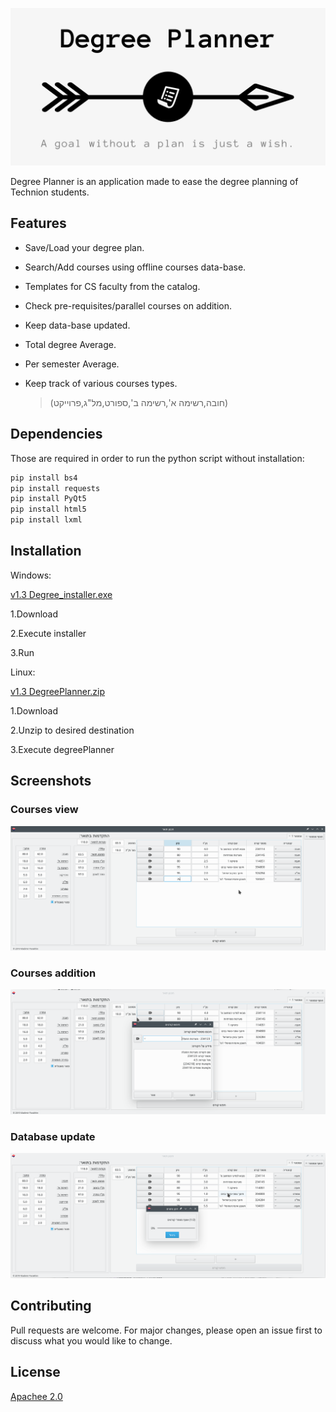 ![](/images/github_cover.png)

Degree Planner is an application made to ease the degree planning of Technion students.

## Features

- Save/Load your degree plan.

- Search/Add courses using offline courses data-base.

- Templates for CS faculty from the catalog.

- Check pre-requisites/parallel courses on addition.

- Keep data-base updated.

- Total degree Average.

- Per semester Average.

- Keep track of various courses types.

    >(חובה,רשימה א',רשימה ב',ספורט,מל"ג,פרוייקט)
   
## Dependencies
Those are required in order to run the python script without installation:
```bash
pip install bs4
pip install requests
pip install PyQt5
pip install html5
pip install lxml
```

## Installation

Windows:

[v1.3 Degree_installer.exe](https://github.com/Vladimir-pa/Degree-Planer/releases/download/v1.3/dp_install.exe)

1.Download

2.Execute installer

3.Run

Linux:

[v1.3 DegreePlanner.zip](https://github.com/Vladimir-pa/Degree-Planer/releases/download/v1.3/degreePlanner.zip)

1.Download

2.Unzip to desired destination

3.Execute degreePlanner 

## Screenshots

### Courses view
![](/images/screen/screen_main_window.png)

### Courses addition
![](/images/screen/screen_search.png)

### Database update
![](/images/screen/screen_update.png)


## Contributing
Pull requests are welcome. For major changes, please open an issue first to discuss what you would like to change.


## License
[Apachee 2.0](https://www.apache.org/licenses/LICENSE-2.0.txt)
